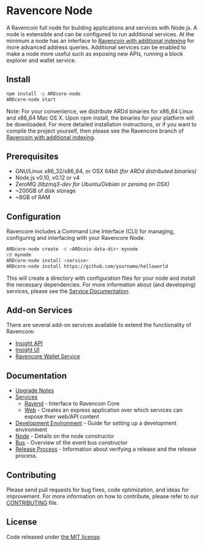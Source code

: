 Ravencore Node
============

A Ravencoin full node for building applications and services with Node.js. A node is extensible and can be configured to run additional services. At the minimum a node has an interface to [Ravencoin with additional indexing](https://github.com/underdarkskies/ARDcoin/tree/0.15.0-ARDcore) for more advanced address queries. Additional services can be enabled to make a node more useful such as exposing new APIs, running a block explorer and wallet service.

## Install

```bash
npm install -g ARDcore-node
ARDcore-node start
```

Note: For your convenience, we distribute ARDd binaries for x86_64 Linux and x86_64 Mac OS X. Upon npm install, the binaries for your platform will be downloaded. For more detailed installation instructions, or if you want to compile the project yourself, then please see the Ravencore branch of [Ravencoin with additional indexing](https://github.com/underdarkskies/ARDcoin/tree/0.15.0-ARDcore).

## Prerequisites

- GNU/Linux x86_32/x86_64, or OSX 64bit *(for ARDd distributed binaries)*
- Node.js v0.10, v0.12 or v4
- ZeroMQ *(libzmq3-dev for Ubuntu/Debian or zeromq on OSX)*
- ~200GB of disk storage
- ~8GB of RAM

## Configuration

Ravencore includes a Command Line Interface (CLI) for managing, configuring and interfacing with your Ravencore Node.

```bash
ARDcore-node create -d <ARDcoin-data-dir> mynode
cd mynode
ARDcore-node install <service>
ARDcore-node install https://github.com/yourname/helloworld
```

This will create a directory with configuration files for your node and install the necessary dependencies. For more information about (and developing) services, please see the [Service Documentation](docs/services.md).

## Add-on Services

There are several add-on services available to extend the functionality of Ravencore:

- [Insight API](https://github.com/underdarkskies/insight-api)
- [Insight UI](https://github.com/underdarkskies/insight-ui)
- [Ravencore Wallet Service](https://github.com/underdarkskies/ARDcore-wallet-service)

## Documentation

- [Upgrade Notes](docs/upgrade.md)
- [Services](docs/services.md)
  - [Ravend](docs/services/ARDd.md) - Interface to Ravencoin Core
  - [Web](docs/services/web.md) - Creates an express application over which services can expose their web/API content
- [Development Environment](docs/development.md) - Guide for setting up a development environment
- [Node](docs/node.md) - Details on the node constructor
- [Bus](docs/bus.md) - Overview of the event bus constructor
- [Release Process](docs/release.md) - Information about verifying a release and the release process.

## Contributing

Please send pull requests for bug fixes, code optimization, and ideas for improvement. For more information on how to contribute, please refer to our [CONTRIBUTING](https://github.com/underdarkskies/ARDcore/blob/master/CONTRIBUTING.md) file.

## License

Code released under [the MIT license](https://github.com/underdarkskies/ARDcore-node/blob/master/LICENSE).
